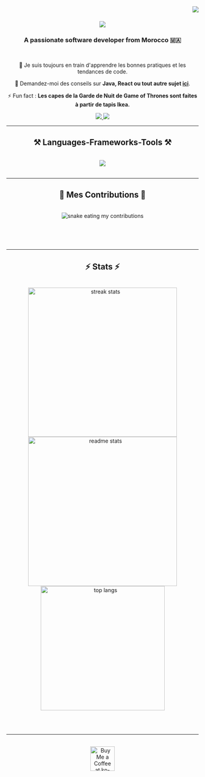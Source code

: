 <img align="right" src="https://visitor-badge.laobi.icu/badge?page_id=rabiilfarakh.rabiilfarakh" />

<h1 align="center">
    <img src="https://readme-typing-svg.herokuapp.com/?font=Righteous&size=35&center=true&vCenter=true&width=500&height=70&duration=4000&lines=Hi+There!+👋;+I'm+Rabii!;" />
</h1>

<h3 align="center">A passionate software developer from Morocco 🇲🇦</h3>

<br/>

<div align="center">
 
 🌱 Je suis toujours en train d'apprendre les bonnes pratiques et les tendances de code.

💬 Demandez-moi des conseils sur **Java, React ou tout autre sujet [ici](https://github.com/rabiilfarakh/issues)**.

⚡ Fun fact : **Les capes de la Garde de Nuit de Game of Thrones sont faites à partir de tapis Ikea.**

</div>

<div align="center"> 
  <a href="mailto:rabiilfarakh2816@gmail.com">
    <img src="https://img.shields.io/badge/Gmail-333333?style=for-the-badge&logo=gmail&logoColor=red" />
  </a>
  <a href="https://www.linkedin.com/in/rabii-lfarakh-53466723a/" target="_blank">
    <img src="https://img.shields.io/badge/LinkedIn-0077B5?style=for-the-badge&logo=linkedin&logoColor=white" target="_blank" />
  </a>
</div>

<hr/>

<h2 align="center">⚒️ Languages-Frameworks-Tools ⚒️</h2>
<br/>
<div align="center">
    <img src="https://skillicons.dev/icons?i=java,spring,php,laravel,react,angular,docker,linux,js,c,git,postgres,mysql,oracle,mongodb,html,css,tailwind,bootstrap,jira,vscode,figma" />
</div>

<br/>
<hr/>

<div align="center">
  <h2>🐍 Mes Contributions 🐍</h2>
  <br>
  <img alt="snake eating my contributions" src="https://raw.githubusercontent.com/rabiilfarakh/output/github-contribution-grid-snake.svg" />
  
  <br/><br/><br/>
</div>

<hr/>

<h2 align="center">⚡ Stats ⚡</h2>
<br>
<div align=center>
  <img width=390 src="https://github-readme-streak-stats.vercel.app/?user=rabiilfarakh&count_private=true&theme=react&border_radius=10" alt="streak stats"/>
  <img width=390 src="https://github-readme-stats.vercel.app/api?username=rabiilfarakh&count_private=true&show_icons=true&theme=react&rank_icon=github&border_radius=10" alt="readme stats" />
  <br/>
  <img width=325 align="center" src="https://github-readme-stats.vercel.app/api/top-langs/?username=rabiilfarakh&hide=HTML&langs_count=8&layout=compact&theme=react&border_radius=10&size_weight=0.5&count_weight=0.5&exclude_repo=github-readme-stats&custom_title=Languages" alt="top langs" />
</div>

<br/><br/>

<hr/>

<br/>

<div align="center">
<a href='https://ko-fi.com/V7V4RAK9C' target='_blank'><img height='64' style='border:0px;height:64px;' src='https://storage.ko-fi.com/cdn/kofi1.png?v=3' border='0' alt='Buy Me a Coffee at ko-fi.com' /></a>
</div>

<br/>
